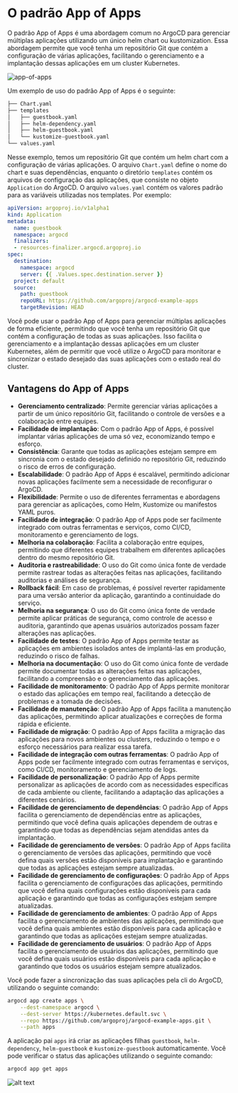 # O padrão App of Apps

O padrão App of Apps é uma abordagem comum no ArgoCD para gerenciar múltiplas aplicações utilizando um único helm chart ou kustomization. Essa abordagem permite que você tenha um repositório Git que contém a configuração de várias aplicações, facilitando o gerenciamento e a implantação dessas aplicações em um cluster Kubernetes.


![app-of-apps](image.png)

Um exemplo de uso do padrão App of Apps é o seguinte:

```markdown
├── Chart.yaml
├── templates
│   ├── guestbook.yaml
│   ├── helm-dependency.yaml
│   ├── helm-guestbook.yaml
│   └── kustomize-guestbook.yaml
└── values.yaml
```

Nesse exemplo, temos um repositório Git que contém um helm chart com a configuração de várias aplicações. O arquivo `Chart.yaml` define o nome do chart e suas dependências, enquanto o diretório `templates` contém os arquivos de configuração das aplicações, que consiste no objeto `Application` do ArgoCD. O arquivo `values.yaml` contém os valores padrão para as variáveis utilizadas nos templates. Por exemplo:

```yaml
apiVersion: argoproj.io/v1alpha1
kind: Application
metadata:
  name: guestbook
  namespace: argocd
  finalizers:
  - resources-finalizer.argocd.argoproj.io
spec:
  destination:
    namespace: argocd
    server: {{ .Values.spec.destination.server }}
  project: default
  source:
    path: guestbook
    repoURL: https://github.com/argoproj/argocd-example-apps
    targetRevision: HEAD
```

Você pode usar o padrão App of Apps para gerenciar múltiplas aplicações de forma eficiente, permitindo que você tenha um repositório Git que contém a configuração de todas as suas aplicações. Isso facilita o gerenciamento e a implantação dessas aplicações em um cluster Kubernetes, além de permitir que você utilize o ArgoCD para monitorar e sincronizar o estado desejado das suas aplicações com o estado real do cluster.

## Vantagens do App of Apps

- **Gerenciamento centralizado**: Permite gerenciar várias aplicações a partir de um único repositório Git, facilitando o controle de versões e a colaboração entre equipes.
- **Facilidade de implantação**: Com o padrão App of Apps, é possível implantar várias aplicações de uma só vez, economizando tempo e esforço.
- **Consistência**: Garante que todas as aplicações estejam sempre em sincronia com o estado desejado definido no repositório Git, reduzindo o risco de erros de configuração.
- **Escalabilidade**: O padrão App of Apps é escalável, permitindo adicionar novas aplicações facilmente sem a necessidade de reconfigurar o ArgoCD.
- **Flexibilidade**: Permite o uso de diferentes ferramentas e abordagens para gerenciar as aplicações, como Helm, Kustomize ou manifestos YAML puros.
- **Facilidade de integração**: O padrão App of Apps pode ser facilmente integrado com outras ferramentas e serviços, como CI/CD, monitoramento e gerenciamento de logs.
- **Melhoria na colaboração**: Facilita a colaboração entre equipes, permitindo que diferentes equipes trabalhem em diferentes aplicações dentro do mesmo repositório Git.
- **Auditoria e rastreabilidade**: O uso do Git como única fonte de verdade permite rastrear todas as alterações feitas nas aplicações, facilitando auditorias e análises de segurança.
- **Rollback fácil**: Em caso de problemas, é possível reverter rapidamente para uma versão anterior da aplicação, garantindo a continuidade do serviço.
- **Melhoria na segurança**: O uso do Git como única fonte de verdade permite aplicar práticas de segurança, como controle de acesso e auditoria, garantindo que apenas usuários autorizados possam fazer alterações nas aplicações.
- **Facilidade de testes**: O padrão App of Apps permite testar as aplicações em ambientes isolados antes de implantá-las em produção, reduzindo o risco de falhas.
- **Melhoria na documentação**: O uso do Git como única fonte de verdade permite documentar todas as alterações feitas nas aplicações, facilitando a compreensão e o gerenciamento das aplicações.
- **Facilidade de monitoramento**: O padrão App of Apps permite monitorar o estado das aplicações em tempo real, facilitando a detecção de problemas e a tomada de decisões.
- **Facilidade de manutenção**: O padrão App of Apps facilita a manutenção das aplicações, permitindo aplicar atualizações e correções de forma rápida e eficiente.
- **Facilidade de migração**: O padrão App of Apps facilita a migração das aplicações para novos ambientes ou clusters, reduzindo o tempo e o esforço necessários para realizar essa tarefa.
- **Facilidade de integração com outras ferramentas**: O padrão App of Apps pode ser facilmente integrado com outras ferramentas e serviços, como CI/CD, monitoramento e gerenciamento de logs.
- **Facilidade de personalização**: O padrão App of Apps permite personalizar as aplicações de acordo com as necessidades específicas de cada ambiente ou cliente, facilitando a adaptação das aplicações a diferentes cenários.
- **Facilidade de gerenciamento de dependências**: O padrão App of Apps facilita o gerenciamento de dependências entre as aplicações, permitindo que você defina quais aplicações dependem de outras e garantindo que todas as dependências sejam atendidas antes da implantação.
- **Facilidade de gerenciamento de versões**: O padrão App of Apps facilita o gerenciamento de versões das aplicações, permitindo que você defina quais versões estão disponíveis para implantação e garantindo que todas as aplicações estejam sempre atualizadas.
- **Facilidade de gerenciamento de configurações**: O padrão App of Apps facilita o gerenciamento de configurações das aplicações, permitindo que você defina quais configurações estão disponíveis para cada aplicação e garantindo que todas as configurações estejam sempre atualizadas.
- **Facilidade de gerenciamento de ambientes**: O padrão App of Apps facilita o gerenciamento de ambientes das aplicações, permitindo que você defina quais ambientes estão disponíveis para cada aplicação e garantindo que todas as aplicações estejam sempre atualizadas.
- **Facilidade de gerenciamento de usuários**: O padrão App of Apps facilita o gerenciamento de usuários das aplicações, permitindo que você defina quais usuários estão disponíveis para cada aplicação e garantindo que todos os usuários estejam sempre atualizados.


Você pode fazer a sincronização das suas aplicações pela cli do ArgoCD, utilizando o seguinte comando:

```bash
argocd app create apps \
    --dest-namespace argocd \
    --dest-server https://kubernetes.default.svc \
    --repo https://github.com/argoproj/argocd-example-apps.git \
    --path apps 
```

A aplicação pai `apps` irá criar as aplicações filhas `guestbook`, `helm-dependency`, `helm-guestbook` e `kustomize-guestbook` automaticamente. Você pode verificar o status das aplicações utilizando o seguinte comando:

```bash
argocd app get apps
```

![alt text](image-1.png)

